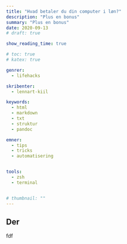 ```yaml
---
title: "Hvad betaler du din computer i løn?"
description: "Plus en bonus"
summary: "Plus en bonus"
date: 2020-09-13
# draft: true

show_reading_time: true

# toc: true
# katex: true

genrer:
  - lifehacks

skribenter:
  - lennart-kiil

keywords:
  - html
  - markdown
  - txt
  - struktur
  - pandoc

emner:
  - tips
  - tricks
  - automatisering


tools:
  - zsh
  - terminal


# thumbnail: ""
---
```


## Der

fdf